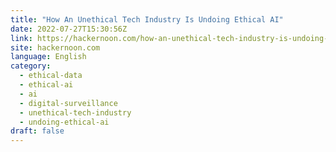 ```yaml
---
title: "How An Unethical Tech Industry Is Undoing Ethical AI"
date: 2022-07-27T15:30:56Z
link: https://hackernoon.com/how-an-unethical-tech-industry-is-undoing-ethical-ai?source=rss&utm_medium=RSS&utm_source=news.12bit.vn
site: hackernoon.com
language: English
category:
  - ethical-data
  - ethical-ai
  - ai
  - digital-surveillance
  - unethical-tech-industry
  - undoing-ethical-ai
draft: false
---
```

